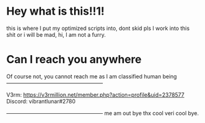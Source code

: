 # Hey what is this!!1!
this is where I put my optimized scripts into,
dont skid pls I work into this shit or i will be mad,
hi,
I am not a furry.

# Can I reach you anywhere
Of course not, you cannot reach me as I am classified human being
—︎—︎—︎—︎—︎—︎—︎—︎—︎—︎—︎—︎—︎—︎—︎—︎—︎—︎

V3rm: https://v3rmillion.net/member.php?action=profile&uid=2378577
Discord: vibrantlunar#2780

—︎—︎—︎—︎—︎—︎—︎—︎—︎—︎—︎—︎—︎—︎—︎—︎—︎—︎
me am out bye thx cool veri cool bye.
